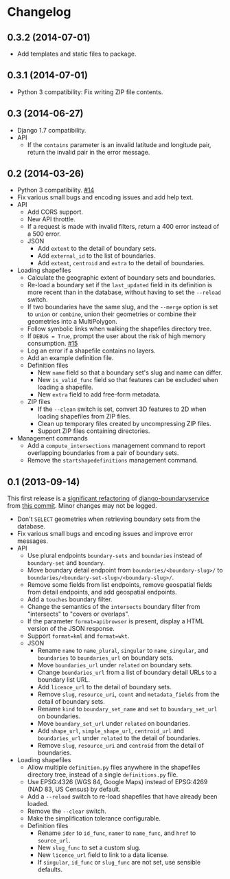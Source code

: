 # Changelog

## 0.3.2 (2014-07-01)

* Add templates and static files to package.

## 0.3.1 (2014-07-01)

* Python 3 compatibility: Fix writing ZIP file contents.

## 0.3 (2014-06-27)

* Django 1.7 compatibility.
* API
  * If the `contains` parameter is an invalid latitude and longitude pair, return the invalid pair in the error message.

## 0.2 (2014-03-26)

* Python 3 compatibility. [#14](https://github.com/opennorth/represent-boundaries/pull/14)
* Fix various small bugs and encoding issues and add help text.
* API
  * Add CORS support.
  * New API throttle.
  * If a request is made with invalid filters, return a 400 error instead of a 500 error.
  * JSON
    * Add `extent` to the detail of boundary sets.
    * Add `external_id` to the list of boundaries.
    * Add `extent`, `centroid` and `extra` to the detail of boundaries.
* Loading shapefiles
  * Calculate the geographic extent of boundary sets and boundaries.
  * Re-load a boundary set if the `last_updated` field in its definition is more recent than in the database, without having to set the `--reload` switch.
  * If two boundaries have the same slug, and the `--merge` option is set to `union` or `combine`, union their geometries or combine their geometries into a MultiPolygon.
  * Follow symbolic links when walking the shapefiles directory tree.
  * If `DEBUG = True`, prompt the user about the risk of high memory consumption. [#15](https://github.com/opennorth/represent-boundaries/pull/15)
  * Log an error if a shapefile contains no layers.
  * Add an example definition file.
  * Definition files
    * New `name` field so that a boundary set's slug and name can differ.
    * New `is_valid_func` field so that features can be excluded when loading a shapefile.
    * New `extra` field to add free-form metadata.
  * ZIP files
    * If the `--clean` switch is set, convert 3D features to 2D when loading shapefiles from ZIP files.
    * Clean up temporary files created by uncompressing ZIP files.
    * Support ZIP files containing directories.
* Management commands
  * Add a `compute_intersections` management command to report overlapping boundaries from a pair of boundary sets.
  * Remove the `startshapedefinitions` management command.

## 0.1 (2013-09-14)

This first release is a [significant refactoring](https://github.com/opennorth/represent-boundaries/commit/db2cdaa381ecde423dd68962d79811925092d4da) of [django-boundaryservice](https://github.com/newsapps/django-boundaryservice) from [this commit](https://github.com/newsapps/django-boundaryservice/commit/67e79d47d49eab444681309328dbe6554b953d69). Minor changes may not be logged.

* Don't `SELECT` geometries when retrieving boundary sets from the database.
* Fix various small bugs and encoding issues and improve error messages.
* API
  * Use plural endpoints `boundary-sets` and `boundaries` instead of `boundary-set` and `boundary`.
  * Move boundary detail endpoint from `boundaries/<boundary-slug>/` to `boundaries/<boundary-set-slug>/<boundary-slug>/`.
  * Remove some fields from list endpoints, remove geospatial fields from detail endpoints, and add geospatial endpoints.
  * Add a `touches` boundary filter.
  * Change the semantics of the `intersects` boundary filter from "intersects" to "covers or overlaps".
  * If the parameter `format=apibrowser` is present, display a HTML version of the JSON response.
  * Support `format=kml` and `format=wkt`.
  * JSON
    * Rename `name` to `name_plural`, `singular` to `name_singular`, and `boundaries` to `boundaries_url` on boundary sets.
    * Move `boundaries_url` under `related` on boundary sets.
    * Change `boundaries_url` from a list of boundary detail URLs to a boundary list URL.
    * Add `licence_url` to the detail of boundary sets.
    * Remove `slug`, `resource_uri`, `count` and `metadata_fields` from the detail of boundary sets.
    * Rename `kind` to `boundary_set_name` and `set` to `boundary_set_url` on boundaries.
    * Move `boundary_set_url` under `related` on boundaries.
    * Add `shape_url`, `simple_shape_url`, `centroid_url` and `boundaries_url` under `related` to the detail of boundaries.
    * Remove `slug`, `resource_uri` and `centroid` from the detail of boundaries.
* Loading shapefiles
  * Allow multiple `definition.py` files anywhere in the shapefiles directory tree, instead of a single `definitions.py` file.
  * Use EPSG:4326 (WGS 84, Google Maps) instead of EPSG:4269 (NAD 83, US Census) by default.
  * Add a `--reload` switch to re-load shapefiles that have already been loaded.
  * Remove the `--clear` switch.
  * Make the simplification tolerance configurable.
  * Definition files
    * Rename `ider` to `id_func`, `namer` to `name_func`, and `href` to `source_url`.
    * New `slug_func` to set a custom slug.
    * New `licence_url` field to link to a data license.
    * If `singular`, `id_func` or `slug_func` are not set, use sensible defaults.
